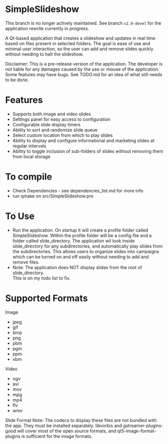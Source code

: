 # SimpleSlideshow
This branch is no longer actively maintained.  See branch ```v2.0-devel``` for the application rewrite currently in progress.

A Qt-based application that creates a slideshow and updates in real time 
based on files present in selected folders.  The goal is ease of use
and minimal user interaction, so the user can add and remove slides quickly
without needing to halt the slideshow.  

Disclaimer: This is a pre-release version of the application.  The developer
            is not liable for any damages caused by the use
            or misuse of the application.  Some features may have bugs.
            See TODO.md for an idea of what still needs to be done.

# Features
- Supports both image and video slides
- Settings panel for easy access to configuration
- Configurable slide display timers
- Ability to sort and randomize slide queue 
- Select custom location from which to play slides
- Ability to display and configure informational 
  and marketing slides at regular intervals
- Ability to toggle inclusion of sub-folders of slides
  without removing them from local storage

# To compile
- Check Dependencies - see dependencies_list.md for more info
- run qmake on src/SimpleSlideshow.pro
 
# To Use
- Run the application. On startup it will create a profile folder 
  called SimpleSlideshow.  Within the profile folder will be a config file 
  and a folder called slide_directory.  The application wil look inside 
  slide_directory for any subdirectories, and automatically play slides from the 
  subdirectories. This allows users to organize slides into campaigns which can be 
  turned on and off easily without needing to add and remove files.
- Note: The application does NOT display slides from the root of slide_directory.  
  This is on my todo list to fix.  

# Supported Formats

Image
- jpeg
- gif
- bmp
- png
- pbm
- pgm
- ppm
- xbm

Video
- ogv
- avi
- mov
- mpg
- mp4
- flv
- wmv

Slide Format Note: The codecs to display these files are not 
bundled with the app.  They must be installed separately. 
libvorbis and gstreamer-plugins-good will cover most
of the open source formats, and qt5-image-format-plugins 
is sufficient for the image formats.  

